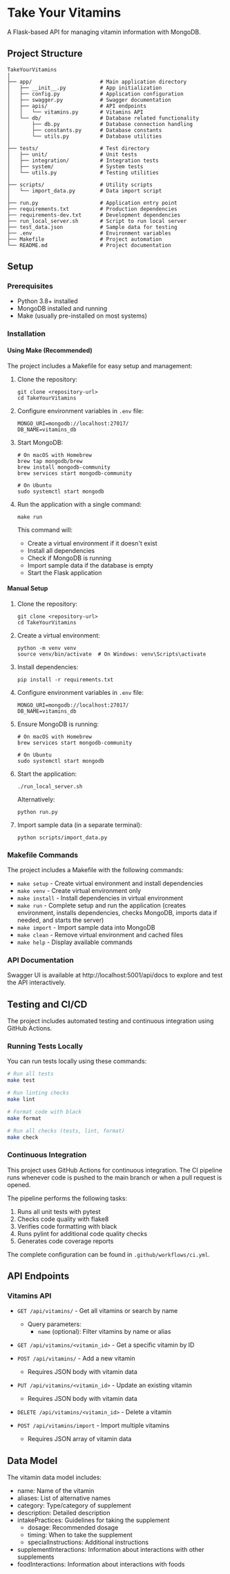 # Take Your Vitamins

A Flask-based API for managing vitamin information with MongoDB.

## Project Structure

```
TakeYourVitamins
│
├── app/                      # Main application directory
│   ├── __init__.py           # App initialization
│   ├── config.py             # Application configuration
│   ├── swagger.py            # Swagger documentation
│   ├── apis/                 # API endpoints
│   │   └── vitamins.py       # Vitamins API
│   └── db/                   # Database related functionality
│       ├── db.py             # Database connection handling
│       ├── constants.py      # Database constants
│       └── utils.py          # Database utilities
│
├── tests/                    # Test directory
│   ├── unit/                 # Unit tests
│   ├── integration/          # Integration tests
│   ├── system/               # System tests
│   └── utils.py              # Testing utilities
│
├── scripts/                  # Utility scripts
│   └── import_data.py        # Data import script
│
├── run.py                    # Application entry point
├── requirements.txt          # Production dependencies
├── requirements-dev.txt      # Development dependencies
├── run_local_server.sh       # Script to run local server
├── test_data.json            # Sample data for testing
├── .env                      # Environment variables
├── Makefile                  # Project automation
└── README.md                 # Project documentation
```

## Setup

### Prerequisites

- Python 3.8+ installed
- MongoDB installed and running
- Make (usually pre-installed on most systems)

### Installation

#### Using Make (Recommended)

The project includes a Makefile for easy setup and management:

1. Clone the repository:
   ```
   git clone <repository-url>
   cd TakeYourVitamins
   ```

2. Configure environment variables in `.env` file:
   ```
   MONGO_URI=mongodb://localhost:27017/
   DB_NAME=vitamins_db
   ```

3. Start MongoDB:
   ```
   # On macOS with Homebrew
   brew tap mongodb/brew
   brew install mongodb-community
   brew services start mongodb-community
   
   # On Ubuntu
   sudo systemctl start mongodb
   ```

4. Run the application with a single command:
   ```
   make run
   ```
   
   This command will:
   - Create a virtual environment if it doesn't exist
   - Install all dependencies
   - Check if MongoDB is running
   - Import sample data if the database is empty
   - Start the Flask application

#### Manual Setup

1. Clone the repository:
   ```
   git clone <repository-url>
   cd TakeYourVitamins
   ```

2. Create a virtual environment:
   ```
   python -m venv venv
   source venv/bin/activate  # On Windows: venv\Scripts\activate
   ```

3. Install dependencies:
   ```
   pip install -r requirements.txt
   ```

4. Configure environment variables in `.env` file:
   ```
   MONGO_URI=mongodb://localhost:27017/
   DB_NAME=vitamins_db
   ```

5. Ensure MongoDB is running:
   ```
   # On macOS with Homebrew
   brew services start mongodb-community
   
   # On Ubuntu
   sudo systemctl start mongodb
   ```

6. Start the application:
   ```
   ./run_local_server.sh
   ```

   Alternatively:
   ```
   python run.py
   ```

7. Import sample data (in a separate terminal):
   ```
   python scripts/import_data.py
   ```

### Makefile Commands

The project includes a Makefile with the following commands:

- `make setup` - Create virtual environment and install dependencies
- `make venv` - Create virtual environment only
- `make install` - Install dependencies in virtual environment
- `make run` - Complete setup and run the application (creates environment, installs dependencies, checks MongoDB, imports data if needed, and starts the server)
- `make import` - Import sample data into MongoDB
- `make clean` - Remove virtual environment and cached files
- `make help` - Display available commands

### API Documentation

Swagger UI is available at http://localhost:5001/api/docs to explore and test the API interactively.

## Testing and CI/CD

The project includes automated testing and continuous integration using GitHub Actions.

### Running Tests Locally

You can run tests locally using these commands:

```bash
# Run all tests
make test

# Run linting checks
make lint

# Format code with black
make format

# Run all checks (tests, lint, format)
make check
```

### Continuous Integration

This project uses GitHub Actions for continuous integration. The CI pipeline runs whenever code is pushed to the main branch or when a pull request is opened.

The pipeline performs the following tasks:
1. Runs all unit tests with pytest
2. Checks code quality with flake8
3. Verifies code formatting with black
4. Runs pylint for additional code quality checks
5. Generates code coverage reports

The complete configuration can be found in `.github/workflows/ci.yml`.

## API Endpoints

### Vitamins API

- `GET /api/vitamins/` - Get all vitamins or search by name
  - Query parameters:
    - `name` (optional): Filter vitamins by name or alias

- `GET /api/vitamins/<vitamin_id>` - Get a specific vitamin by ID

- `POST /api/vitamins/` - Add a new vitamin
  - Requires JSON body with vitamin data

- `PUT /api/vitamins/<vitamin_id>` - Update an existing vitamin
  - Requires JSON body with vitamin data

- `DELETE /api/vitamins/<vitamin_id>` - Delete a vitamin

- `POST /api/vitamins/import` - Import multiple vitamins
  - Requires JSON array of vitamin data

## Data Model

The vitamin data model includes:

- name: Name of the vitamin
- aliases: List of alternative names
- category: Type/category of supplement
- description: Detailed description
- intakePractices: Guidelines for taking the supplement
  - dosage: Recommended dosage
  - timing: When to take the supplement
  - specialInstructions: Additional instructions
- supplementInteractions: Information about interactions with other supplements
- foodInteractions: Information about interactions with foods
